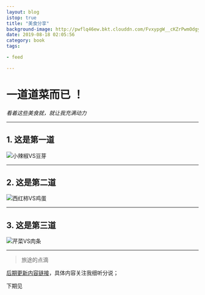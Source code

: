 ```yaml
---
layout: blog
istop: true
title: "美食分享"
background-image: http://pwflq46ew.bkt.clouddn.com/FvxypgW__cKZrPwmOdgyApXEaDqC
date: 2019-08-18 02:05:56
category: book
tags:

- feed

---
```


# 一道道菜而已 ！

*看着这些美食就，就让我充满动力*

****
## 1. 这是第一道
![小辣椒VS豆芽](http://pwflq46ew.bkt.clouddn.com/FvxypgW__cKZrPwmOdgyApXEaDqC)

****

## 2. 这是第二道
![西红柿VS鸡蛋](http://pwflq46ew.bkt.clouddn.com/FhIWmeH2Vh1Wk5yUhRxX0aO6dPmQ)

****

## 3. 这是第三道
![芹菜VS肉条](http://pwflq46ew.bkt.clouddn.com/FhwzYMPglI2zxS-OowtdGSLkEBww)

****

> 旅途的点滴

[后期更新内容链接](http://heyixin.top)，具体内容关注我细听分说；

下期见

